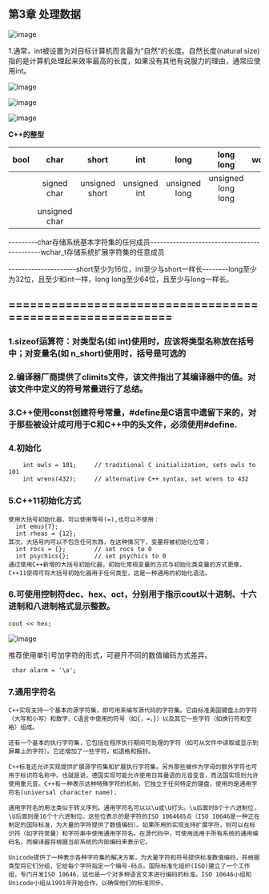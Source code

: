 ## 第3章 处理数据

![image](https://github.com/liam1992-web/cpp_study_notes/assets/61104738/732c907f-f290-4f99-a9f2-6c690b4053e1)

1.通常，int被设置为对目标计算机而言最为“自然”的长度。自然长度(natural size)指的是计算机处理起来效率最高的长度，如果没有其他有说服力的理由，通常应使用int。

![image](https://github.com/liam1992-web/cpp_study_notes/assets/61104738/f0db59f6-4148-458b-9674-00b1981a36af)

![image](https://github.com/liam1992-web/cpp_study_notes/assets/61104738/a235b846-b2ca-4d7b-b356-fdf03ee27e26)

![image](https://github.com/liam1992-web/cpp_study_notes/assets/61104738/bfccface-5b0f-4193-84b2-f3695d62bbe6)

**C++的整型**			

|	bool	 |char	     |short         |int		     |long	       |long long	        |wchar_t|char16_t|
| :----- | :--:      | :--:         |  :--:      |  :--:       |  :--:            |  :--: |-------:|
|		     |signed char|unsigned short|unsigned int|unsigned long|unsigned long long|				|char32_t|
|  		   |unsigned char|            |            |             |                  |       |        |													
															
---------char存储系统基本字符集的任何成员--------------------------------------------wchar_t存储系统扩展字符集的任意成员		
															
---------------------short至少为16位，int至少与short一样长--------long至少为32位，且至少和int一样，long long至少64位，且至少与long一样长。								

## ==========================================================
### 1.sizeof运算符：对类型名(如 int)使用时，应该将类型名称放在括号中；对变量名(如 n_short)使用时，括号是可选的
### 2.编译器厂商提供了climits文件，该文件指出了其编译器中的值。对该文件中定义的符号常量进行了总结。
### 3.C++使用const创建符号常量，#define是C语言中遗留下来的，对于那些被设计成可用于C和C++中的头文件，必须使用#define.
### 4.初始化
		int owls = 101;		// traditional C initialization, sets owls to 101
  		int wrens(432);		// alternative C++ syntax, set wrens to 432
### 5.C++11初始化方式
	使用大括号初始化器，可以使用等号(=),也可以不使用：
  	  int emus{7};
      int rheas = {12};
    其次，大括号内可以不包含任何东西，在这种情况下，变量将被初始化位零；
      int rocs = {};		// set rocs to 0
      int psychics{};		// set psychics to 0
    通过使用C++新增的大括号初始化器，初始化常规变量的方式与初始化类变量的方式更像，C++11使得可将大括号初始化器用于任何类型，这是一种通用的初始化语法。
### 6.可使用控制符dec、hex、oct，分别用于指示cout以十进制、十六进制和八进制格式显示整数。
	cout << hex;
 
![image](https://github.com/liam1992-web/cpp_study_notes/assets/61104738/53410b1a-0548-458c-8a05-be2861ce05dc)

推荐使用单引号加字符的形式，可避开不同的数值编码方式差异。

     char alarm = '\a';

### 7.通用字符名
    C++实现支持一个基本的源字符集，即可用来编写源代码的字符集。它由标准美国键盘上的字符（大写和小写）和数字、C语言中使用的符号（如{，=，}）以及其它一些字符（如换行符和空格）组成。
    
    还有一个基本的执行字符集，它包括在程序执行期间可处理的字符（如可从文件中读取或显示到屏幕上的字符）。它还增加了一些字符，如退格和振铃。
    
    C++标准还允许实现提供扩展源字符集和扩展执行字符集。另外那些被作为字母的额外字符也可用于标识符名称中。也就是说，德国实现可能允许使用日耳曼语的元音变音，而法国实现则允许使用重元音。C++有一种表示这种特殊字符的机制，它独立于任何特定的键盘，使用的是通用字符名(universal character name).
    
    通用字符名的用法类似于转义序列。通用字符名可以以\u或\U打头。\u后面时8个十六进制位，\U后面则是16个十六进制位。这些位表示的是字符的ISO 10646码点（ISO 10646是一种正在制定的国际标准，为大量的字符提供了数值编码）。如果所用的实现支持扩展字符，则可以在标识符（如字符常量）和字符串中使用通用字符名。在源代码中，可使用适用于所有系统的通用编码名，而编译器将根据当前系统的内部编码来表示它。

    Unicode提供了一种表示各种字符集的解决方案，为大量字符和符号提供标准数值编码，并根据类型将它们分组，它给每个字符指定一个编号-码点。国际标准化组织(ISO)建立了一个工作组，专门开发ISO 10646，这也是一个对多种语言文本进行编码的标准。ISO 10646小组和Unicode小组从1991年开始合作，以确保他们的标准同步。
    
